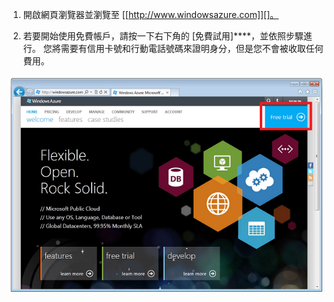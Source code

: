 1. 開啟網頁瀏覽器並瀏覽至 [[http://www.windowsazure.com]][]。

2. 若要開始使用免費帳戶，請按一下右下角的 [免費試用]****，並依照步驟進行。 您將需要有信用卡號和行動電話號碼來證明身分，但是您不會被收取任何費用。

 ![Azure 網站][0]



[0]: ./media/create-azure-account/freetrialonwindowsazurehomepage.png 

